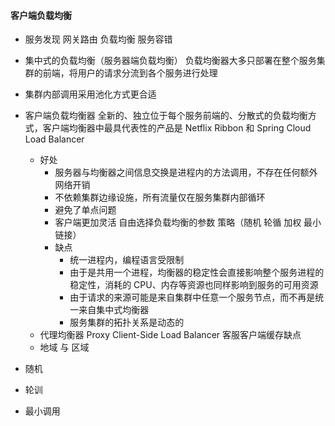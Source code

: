 
#### 客户端负载均衡  
- 服务发现 网关路由 负载均衡 服务容错  
- 集中式的负载均衡（服务器端负载均衡） 负载均衡器大多只部署在整个服务集群的前端，将用户的请求分流到各个服务进行处理  
 - 集群内部调用采用池化方式更合适  
- 客户端负载均衡器 全新的、独立位于每个服务前端的、分散式的负载均衡方式，客户端均衡器中最具代表性的产品是 Netflix Ribbon 和 Spring Cloud Load Balancer  
	- 好处  
        - 服务器与均衡器之间信息交换是进程内的方法调用，不存在任何额外网络开销  
        - 不依赖集群边缘设施，所有流量仅在服务集群内部循环  
        - 避免了单点问题  
        - 客户端更加灵活 自由选择负载均衡的参数 策略（随机 轮循 加权 最小链接）  
      - 缺点  
        - 统一进程内，编程语言受限制  
        - 由于是共用一个进程，均衡器的稳定性会直接影响整个服务进程的稳定性，消耗的 CPU、内存等资源也同样影响到服务的可用资源   
        - 由于请求的来源可能是来自集群中任意一个服务节点，而不再是统一来自集中式均衡器   
        - 服务集群的拓扑关系是动态的  
    - 代理均衡器  Proxy Client-Side Load Balancer 客服客户端缓存缺点  
    - 地域 与 区域  

- 随机
- 轮训
- 最小调用